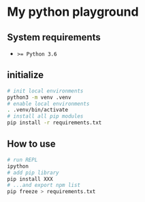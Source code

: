 # My python playground

## System requirements

* `>= Python 3.6`

## initialize

```bash
# init local environments
python3 -m venv .venv
# enable local environments
. .venv/bin/activate
# install all pip modules
pip install -r requirements.txt
```

## How to use 

```bash
# run REPL
ipython
# add pip library
pip install XXX
# ...and export npm list
pip freeze > requirements.txt
```
